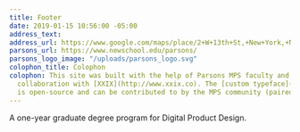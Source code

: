 ```yaml
---
title: Footer
date: 2019-01-15 10:56:00 -05:00
address_text:
address_url: https://www.google.com/maps/place/2+W+13th+St,+New+York,+NY+10011/@40.7352934,-73.9966379,17z/data=!3m1!4b1!4m5!3m4!1s0x89c25998247fda25:0x73db78bd98e6cc0d!8m2!3d40.7352934!4d-73.9944492
parsons_url: https://www.newschool.edu/parsons/
parsons_logo_image: "/uploads/parsons_logo.svg"
colophon_title: Colophon
colophon: This site was built with the help of Parsons MPS faculty and students in
  collaboration with [XXIX](http://www.xxix.co). The [custom typeface](https://github.com/XXIX/mps-typeface)
  is open-source and can be contributed to by the MPS community (paired with [Suisse](https://www.swisstypefaces.com/fonts/suisse/#font)).
---
```


A one-year graduate degree program for Digital Product Design.
